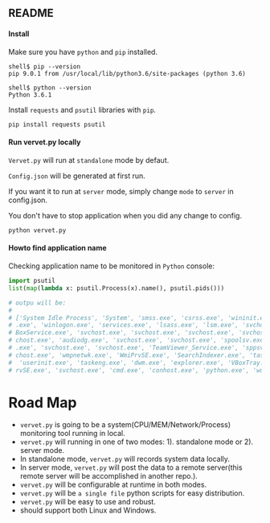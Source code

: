 ## README

#### Install

Make sure you have `python` and `pip` installed.

    shell$ pip --version
    pip 9.0.1 from /usr/local/lib/python3.6/site-packages (python 3.6)

    shell$ python --version
    Python 3.6.1

Install `requests` and `psutil` libraries with `pip`.

    pip install requests psutil

#### Run vervet.py locally

`Vervet.py` will run at `standalone` mode by defaut.

`Config.json` will be generated at first run.

If you want it to run at `server` mode, simply change `mode` to `server` in config.json.

You don't have to stop application when you did any change to config.

    python vervet.py

#### Howto find application name

Checking application name to be monitored in `Python` console:

```python
import psutil
list(map(lambda x: psutil.Process(x).name(), psutil.pids()))

# outpu will be:
#
# ['System Idle Process', 'System', 'smss.exe', 'csrss.exe', 'wininit.exe', 'csrss
# .exe', 'winlogon.exe', 'services.exe', 'lsass.exe', 'lsm.exe', 'svchost.exe', 'V
# BoxService.exe', 'svchost.exe', 'svchost.exe', 'svchost.exe', 'svchost.exe', 'sv
# chost.exe', 'audiodg.exe', 'svchost.exe', 'svchost.exe', 'spoolsv.exe', 'svchost
# .exe', 'svchost.exe', 'svchost.exe', 'TeamViewer_Service.exe', 'sppsvc.exe', 'sv
# chost.exe', 'wmpnetwk.exe', 'WmiPrvSE.exe', 'SearchIndexer.exe', 'taskhost.exe',
#  'userinit.exe', 'taskeng.exe', 'dwm.exe', 'explorer.exe', 'VBoxTray.exe', 'WmiP
# rvSE.exe', 'svchost.exe', 'cmd.exe', 'conhost.exe', 'python.exe', 'wuauclt.exe']

```

# Road Map

  - `vervet.py` is going to be a system(CPU/MEM/Network/Process) monitoring tool running in local.
  - `vervet.py` will running in one of two modes: 1). standalone mode or 2). server mode.
  - In standalone mode, `vervet.py` will records system data locally. 
  - In server mode, `vervet.py` will post the data to a remote server(this remote server will be accomplished in another repo.).
  - `vervet.py` will be configurable at runtime in both modes.
  - `vervet.py` will be `a single file` python scripts for easy distribution.
  - `vervet.py` will be easy to use and robust.
  - should support both Linux and Windows.